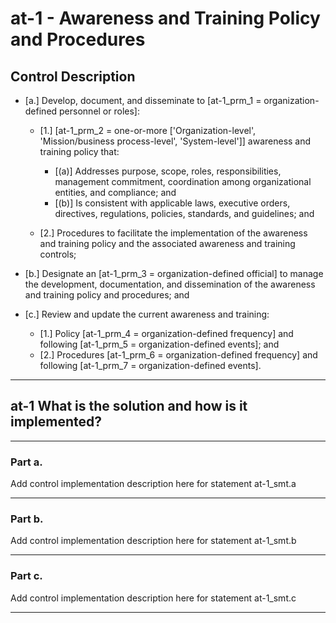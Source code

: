 # at-1 - Awareness and Training Policy and Procedures

## Control Description

- \[a.\] Develop, document, and disseminate to \[at-1_prm_1 = organization-defined personnel or roles\]:

  - \[1.\] \[at-1_prm_2 = one-or-more \['Organization-level', 'Mission/business process-level', 'System-level'\]\] awareness and training policy that:

    - \[(a)\] Addresses purpose, scope, roles, responsibilities, management commitment, coordination among organizational entities, and compliance; and
    - \[(b)\] Is consistent with applicable laws, executive orders, directives, regulations, policies, standards, and guidelines; and

  - \[2.\] Procedures to facilitate the implementation of the awareness and training policy and the associated awareness and training controls;

- \[b.\] Designate an \[at-1_prm_3 = organization-defined official\] to manage the development, documentation, and dissemination of the awareness and training policy and procedures; and

- \[c.\] Review and update the current awareness and training:

  - \[1.\] Policy \[at-1_prm_4 = organization-defined frequency\] and following \[at-1_prm_5 = organization-defined events\]; and
  - \[2.\] Procedures \[at-1_prm_6 = organization-defined frequency\] and following \[at-1_prm_7 = organization-defined events\].

______________________________________________________________________

## at-1 What is the solution and how is it implemented?

______________________________________________________________________

### Part a.

Add control implementation description here for statement at-1_smt.a

______________________________________________________________________

### Part b.

Add control implementation description here for statement at-1_smt.b

______________________________________________________________________

### Part c.

Add control implementation description here for statement at-1_smt.c

______________________________________________________________________
